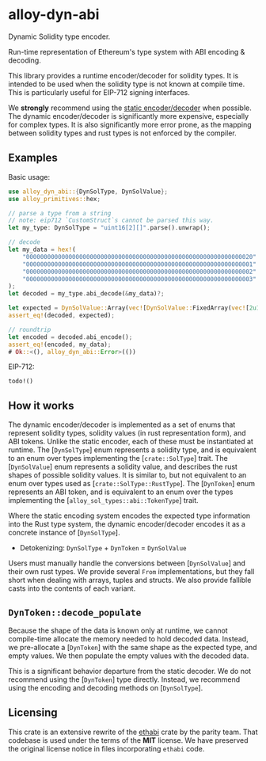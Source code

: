 # alloy-dyn-abi

Dynamic Solidity type encoder.

Run-time representation of Ethereum's type system with ABI encoding & decoding.

This library provides a runtime encoder/decoder for solidity types. It is
intended to be used when the solidity type is not known at compile time.
This is particularly useful for EIP-712 signing interfaces.

We **strongly** recommend using the [static encoder/decoder][abi] when possible.
The dynamic encoder/decoder is significantly more expensive, especially for
complex types. It is also significantly more error prone, as the mapping
between solidity types and rust types is not enforced by the compiler.

[abi]: https://docs.rs/alloy-sol-types

## Examples

Basic usage:

```rust
use alloy_dyn_abi::{DynSolType, DynSolValue};
use alloy_primitives::hex;

// parse a type from a string
// note: eip712 `CustomStruct`s cannot be parsed this way.
let my_type: DynSolType = "uint16[2][]".parse().unwrap();

// decode
let my_data = hex!(
    "0000000000000000000000000000000000000000000000000000000000000020" // offset
    "0000000000000000000000000000000000000000000000000000000000000001" // length
    "0000000000000000000000000000000000000000000000000000000000000002" // .[0][0]
    "0000000000000000000000000000000000000000000000000000000000000003" // .[0][1]
);
let decoded = my_type.abi_decode(&my_data)?;

let expected = DynSolValue::Array(vec![DynSolValue::FixedArray(vec![2u16.into(), 3u16.into()])]);
assert_eq!(decoded, expected);

// roundtrip
let encoded = decoded.abi_encode();
assert_eq!(encoded, my_data);
# Ok::<(), alloy_dyn_abi::Error>(())
```

EIP-712:

```rust,ignore
todo!()
```

## How it works

The dynamic encoder/decoder is implemented as a set of enums that represent
solidity types, solidity values (in rust representation form), and ABI
tokens. Unlike the static encoder, each of these must be instantiated at
runtime. The [`DynSolType`] enum represents a solidity type, and is
equivalent to an enum over types implementing the [`crate::SolType`] trait.
The [`DynSolValue`] enum represents a solidity value, and describes the
rust shapes of possible solidity values. It is similar to, but not
equivalent to an enum over types used as [`crate::SolType::RustType`]. The
[`DynToken`] enum represents an ABI token, and is equivalent to an enum over
the types implementing the [`alloy_sol_types::abi::TokenType`] trait.

Where the static encoding system encodes the expected type information into
the Rust type system, the dynamic encoder/decoder encodes it as a concrete
instance of [`DynSolType`].

- Detokenizing: `DynSolType` + `DynToken` = `DynSolValue`

Users must manually handle the conversions between [`DynSolValue`] and their
own rust types. We provide several `From` implementations, but they fall
short when dealing with arrays, tuples and structs. We also provide fallible
casts into the contents of each variant.

## `DynToken::decode_populate`

Because the shape of the data is known only at runtime, we cannot
compile-time allocate the memory needed to hold decoded data. Instead, we
pre-allocate a [`DynToken`] with the same shape as the expected type, and
empty values. We then populate the empty values with the decoded data.

This is a significant behavior departure from the static decoder. We do not
recommend using the [`DynToken`] type directly. Instead, we recommend using
the encoding and decoding methods on [`DynSolType`].

## Licensing

This crate is an extensive rewrite of the
[ethabi](https://github.com/rust-ethereum/ethabi) crate by the parity team.
That codebase is used under the terms of the **MIT** license. We have preserved
the original license notice in files incorporating `ethabi` code.
